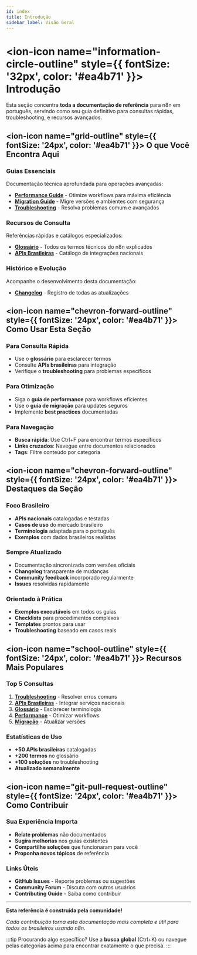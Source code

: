 ```yaml
---
id: index
title: Introdução
sidebar_label: Visão Geral
---
```


# <ion-icon name="information-circle-outline" style={{ fontSize: '32px', color: '#ea4b71' }}></ion-icon> Introdução

Esta seção concentra **toda a documentação de referência** para n8n em português, servindo como seu guia definitivo para consultas rápidas, troubleshooting, e recursos avançados.

## <ion-icon name="grid-outline" style={{ fontSize: '24px', color: '#ea4b71' }}></ion-icon> O que Você Encontra Aqui

###  **Guias Essenciais**
Documentação técnica aprofundada para operações avançadas:

-  **[Performance Guide](guias/performance-guide)** - Otimize workflows para máxima eficiência
-  **[Migration Guide](guias/migration-guide)** - Migre versões e ambientes com segurança 
-  **[Troubleshooting](guias/troubleshooting)** - Resolva problemas comum e avançados

###  **Recursos de Consulta**
Referências rápidas e catálogos especializados:

-  **[Glossário](recursos/glossario)** - Todos os termos técnicos do n8n explicados
-  **[APIs Brasileiras](recursos/apis-brasileiras)** - Catálogo de integrações nacionais

###  **Histórico e Evolução**
Acompanhe o desenvolvimento desta documentação:

-  **[Changelog](historico/changelog)** - Registro de todas as atualizações

## <ion-icon name="chevron-forward-outline" style={{ fontSize: '24px', color: '#ea4b71' }}></ion-icon> Como Usar Esta Seção

###  **Para Consulta Rápida**
-  Use o **glossário** para esclarecer termos
-  Consulte **APIs brasileiras** para integração
-  Verifique o **troubleshooting** para problemas específicos

###  **Para Otimização**
-  Siga o **guia de performance** para workflows eficientes
-  Use o **guia de migração** para updates seguros
-  Implemente **best practices** documentadas

###  **Para Navegação**
-  **Busca rápida**: Use Ctrl+F para encontrar termos específicos
-  **Links cruzados**: Navegue entre documentos relacionados
-  **Tags**: Filtre conteúdo por categoria

## <ion-icon name="chevron-forward-outline" style={{ fontSize: '24px', color: '#ea4b71' }}></ion-icon> Destaques da Seção

###  **Foco Brasileiro**
-  **APIs nacionais** catalogadas e testadas
-  **Casos de uso** do mercado brasileiro
-  **Terminologia** adaptada para o português
-  **Exemplos** com dados brasileiros realistas

###  **Sempre Atualizado**
-  Documentação sincronizada com versões oficiais
-  **Changelog** transparente de mudanças
-  **Community feedback** incorporado regularmente
-  **Issues** resolvidas rapidamente

###  **Orientado à Prática**
-  **Exemplos executáveis** em todos os guias
-  **Checklists** para procedimentos complexos
-  **Templates** prontos para usar
-  **Troubleshooting** baseado em casos reais

## <ion-icon name="school-outline" style={{ fontSize: '24px', color: '#ea4b71' }}></ion-icon> Recursos Mais Populares

###  **Top 5 Consultas**
1.  **[Troubleshooting](guias/troubleshooting)** - Resolver erros comuns
2.  **[APIs Brasileiras](recursos/apis-brasileiras)** - Integrar serviços nacionais
3.  **[Glossário](recursos/glossario)** - Esclarecer terminologia
4.  **[Performance](guias/performance-guide)** - Otimizar workflows
5.  **[Migração](guias/migration-guide)** - Atualizar versões

###  **Estatísticas de Uso**
-  **+50 APIs brasileiras** catalogadas
-  **+200 termos** no glossário
-  **+100 soluções** no troubleshooting
-  **Atualizado semanalmente**

## <ion-icon name="git-pull-request-outline" style={{ fontSize: '24px', color: '#ea4b71' }}></ion-icon> Como Contribuir

###  **Sua Experiência Importa**
-  **Relate problemas** não documentados
-  **Sugira melhorias** nos guias existentes
-  **Compartilhe soluções** que funcionaram para você
-  **Proponha novos tópicos** de referência

###  **Links Úteis**
-  **GitHub Issues** - Reporte problemas ou sugestões
-  **Community Forum** - Discuta com outros usuários
-  **Contributing Guide** - Saiba como contribuir

---

**Esta referência é construída pela comunidade!**

*Cada contribuição torna esta documentação mais completa e útil para todos os brasileiros usando n8n.*

:::tip Procurando algo específico?
Use a **busca global** (Ctrl+K) ou navegue pelas categorias acima para encontrar exatamente o que precisa.
::: 
